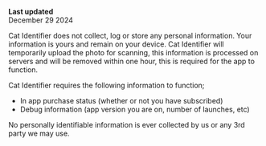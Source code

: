 **Last updated**  
December 29 2024

Cat Identifier does not collect, log or store any personal information. Your information is yours and remain on your device. Cat Identifier will temporarily upload the photo for scanning, this information is processed on servers and will be removed within one hour, this is required for the app to function.

Cat Identifier requires the following information to function;

- In app purchase status (whether or not you have subscribed)
- Debug information (app version you are on, number of launches, etc)

No personally identifiable information is ever collected by us or any 3rd party we may use.
